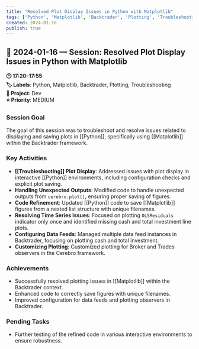 ```yaml
---
title: "Resolved Plot Display Issues in Python with Matplotlib"
tags: ['Python', 'Matplotlib', 'Backtrader', 'Plotting', 'Troubleshooting']
created: 2024-01-16
publish: true
---
```


## 📅 2024-01-16 — Session: Resolved Plot Display Issues in Python with Matplotlib

**🕒 17:20–17:55**  
**🏷️ Labels**: Python, Matplotlib, Backtrader, Plotting, Troubleshooting  
**📂 Project**: Dev  
**⭐ Priority**: MEDIUM  


### Session Goal
The goal of this session was to troubleshoot and resolve issues related to displaying and saving plots in [[Python]], specifically using [[Matplotlib]] within the Backtrader framework.

### Key Activities
- **[[Troubleshooting]] Plot Display**: Addressed issues with plot display in interactive [[Python]] environments, including configuration checks and explicit plot saving.
- **Handling Unexpected Outputs**: Modified code to handle unexpected outputs from `cerebro.plot()`, ensuring proper saving of figures.
- **Code Refinement**: Updated [[Python]] code to save [[Matplotlib]] figures from a nested list structure with unique filenames.
- **Resolving Time Series Issues**: Focused on plotting `OLSResiduals` indicator only once and identified missing cash and total investment line plots.
- **Configuring Data Feeds**: Managed multiple data feed instances in Backtrader, focusing on plotting cash and total investment.
- **Customizing Plotting**: Customized plotting for Broker and Trades observers in the Cerebro framework.

### Achievements
- Successfully resolved plotting issues in [[Matplotlib]] within the Backtrader context.
- Enhanced code to correctly save figures with unique filenames.
- Improved configuration for data feeds and plotting observers in Backtrader.

### Pending Tasks
- Further testing of the refined code in various interactive environments to ensure robustness.

